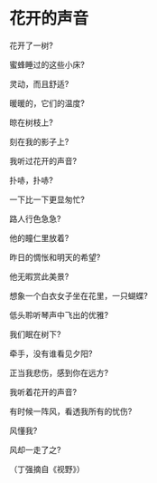 # 花开的声音

花开了一树?

蜜蜂睡过的这些小床?

灵动，而且舒适?

暖暖的，它们的温度?

晾在树枝上?

刻在我的影子上?

我听过花开的声音?

扑哧，扑哧?

一下比一下更显匆忙?

路人行色急急?

他的瞳仁里放着?

昨日的惆怅和明天的希望?

他无暇赏此美景?

想象一个白衣女子坐在花里，一只蝴蝶?

低头聆听琴声中飞出的优雅?

我们眠在树下?

牵手，没有谁看见夕阳?

正当我悲伤，感到你在远方?

我听着花开的声音?

有时候一阵风，看透我所有的忧伤?

风懂我?

风却一走了之?

（丁强摘自《视野》）